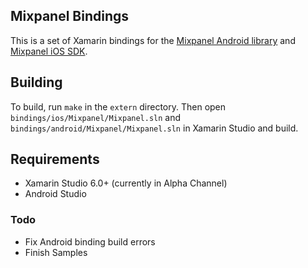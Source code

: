 ## Mixpanel Bindings

This is a set of Xamarin bindings for the [Mixpanel Android library][0] and [Mixpanel iOS SDK][1].


## Building

To build, run `make` in the `extern` directory. Then open `bindings/ios/Mixpanel/Mixpanel.sln` and `bindings/android/Mixpanel/Mixpanel.sln` in Xamarin Studio and build.


## Requirements

* Xamarin Studio 6.0+ (currently in Alpha Channel)
* Android Studio


### Todo

* Fix Android binding build errors
* Finish Samples


[0]:https://github.com/mixpanel/mixpanel-android
[1]:https://github.com/mixpanel/mixpanel-iphone
